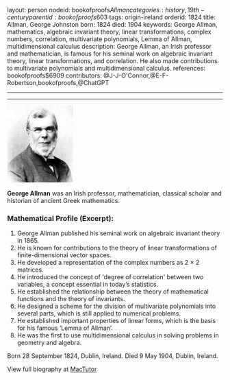 layout: person
nodeid: bookofproofs$Allman
categories: history,19th-century
parentid: bookofproofs$603
tags: origin-ireland
orderid: 1824
title: Allman, George Johnston
born: 1824
died: 1904
keywords: George Allman, mathematics, algebraic invariant theory, linear transformations, complex numbers, correlation, multivariate polynomials, Lemma of Allman, multidimensional calculus
description: George Allman, an Irish professor and mathematician, is famous for his seminal work on algebraic invariant theory, linear transformations, and correlation. He also made contributions to multivariate polynomials and multidimensional calculus.
references: bookofproofs$6909
contributors: @J-J-O'Connor,@E-F-Robertson,bookofproofs,@ChatGPT

---



---

![Allman.jpg](https://github.com/bookofproofs/bookofproofs.github.io/blob/main/_sources/_assets/images/portraits/Allman.jpg?raw=true)

**George Allman**  was an Irish professor, mathematician, classical scholar and historian of ancient Greek mathematics.

### Mathematical Profile (Excerpt):
1. George Allman published his seminal work on algebraic invariant theory in 1865.
2. He is known for contributions to the theory of linear transformations of finite-dimensional vector spaces.
3. He developed a representation of the complex numbers as 2 × 2 matrices.
4. He introduced the concept of 'degree of correlation' between two variables, a concept essential in today’s statistics.
5. He established the relationship between the theory of mathematical functions and the theory of invariants.
6. He designed a scheme for the division of multivariate polynomials into several parts, which is still applied to numerical problems.
7. He established important properties of linear forms, which is the basis for his famous ‘Lemma of Allman’.
8. He was the first to use multidimensional calculus in solving problems in geometry and algebra.

Born 28 September 1824, Dublin, Ireland. Died 9 May 1904, Dublin, Ireland.

View full biography at [MacTutor](https://mathshistory.st-andrews.ac.uk/Biographies/Allman/)
